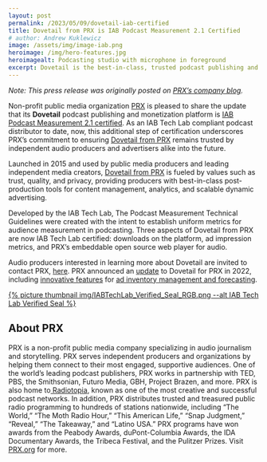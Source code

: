 ```yaml
---
layout: post
permalink: /2023/05/09/dovetail-iab-certified
title: Dovetail from PRX is IAB Podcast Measurement 2.1 Certified
# author: Andrew Kuklewicz
image: /assets/img/image-iab.png
heroimage: /img/hero-features.jpg
heroimagealt: Podcasting studio with microphone in foreground
excerpt: Dovetail is the best-in-class, trusted podcast publishing and monetization platform developed by public media organization PRX.
---
```


<p><em>Note: This press release was originally posted on <a href="https://medium.com/prxofficial/dovetail-from-prx-is-iab-podcast-measurement-2-1-certified-a24d2ed43b2e">PRX’s company blog</a>.</em></p>

<p>Non-profit public media organization <a href="http://www.prx.org/">PRX</a> is pleased to share the update that its <strong>Dovetail</strong> podcast publishing and monetization platform is <a href="https://iabtechlab.com/compliance-programs/compliant-companies/#">IAB Podcast Measurement 2.1 certified</a>. As an IAB Tech Lab compliant podcast distributor to date, now, this additional step of certification underscores PRX&rsquo;s commitment to ensuring <a href="/">Dovetail from PRX</a> remains trusted by independent audio producers and advertisers alike into the future.</p>
<p>Launched in 2015 and used by public media producers and leading independent media creators, <a href="/">Dovetail from PRX</a> is fueled by values such as trust, quality, and privacy, providing producers with best-in-class post-production tools for content management, analytics, and scalable dynamic advertising.</p>
<p>Developed by the IAB Tech Lab, The Podcast Measurement Technical Guidelines were created with the intent to establish uniform metrics for audience measurement in podcasting. Three aspects of Dovetail from PRX are now IAB Tech Lab certified: downloads on the platform, ad impression metrics, and PRX&rsquo;s embeddable open source web player for audio.</p>
<p>Audio producers interested in learning more about Dovetail are invited to contact PRX, <a href="/contact/">here</a>. PRX announced an <a href="https://medium.com/prxofficial/prx-bolsters-its-dovetail-podcast-publishing-platform-increasing-services-available-to-public-64aae9c91709" rel="noopener">update</a> to Dovetail for PRX in 2022, including <a href="/features">innovative features</a> for <a href="/2022/10/07/what-is-dovetail-from-prx">ad inventory management and forecasting</a>.</p>
<p><a href="https://iabtechlab.com/compliance-programs/compliant-companies/#">{% picture thumbnail img/IABTechLab_Verified_Seal_RGB.png --alt IAB Tech Lab Verified Seal %}</a></p>
<h2><strong>About PRX</strong></h2>
<p>PRX is a non-profit public media company specializing in audio journalism and storytelling. PRX serves independent producers and organizations by helping them connect to their most engaged, supportive audiences. One of the world&rsquo;s leading podcast publishers, PRX works in partnership with TED, PBS, the Smithsonian, Futuro Media, GBH, Project Brazen, and more. PRX is also home to<a href="http://radiotopia.fm/"> Radiotopia</a>, known as one of the most creative and successful podcast networks. In addition, PRX distributes trusted and treasured public radio programming to hundreds of stations nationwide, including &ldquo;The World,&rdquo; &ldquo;The Moth Radio Hour,&rdquo; &ldquo;This American Life,&rdquo; &ldquo;Snap Judgment,&rdquo; &ldquo;Reveal,&rdquo; &ldquo;The Takeaway,&rdquo; and &ldquo;Latino USA.&rdquo; PRX programs have won awards from the Peabody Awards, duPont-Columbia Awards, the IDA Documentary Awards, the Tribeca Festival, and the Pulitzer Prizes. Visit<a href="http://www.prx.org/"> PRX.org</a> for more.</p>
